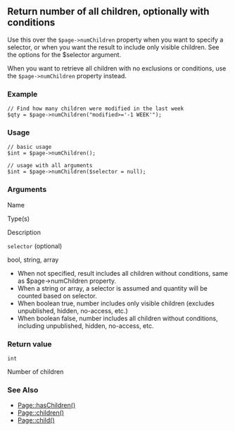 Return number of all children, optionally with conditions
---------------------------------------------------------

Use this over the `$page->numChildren` property when you want to specify a selector, or when you want the result to include only visible children. See the options for the $selector argument.

When you want to retrieve all children with no exclusions or conditions, use the `$page->numChildren` property instead.

### Example

    // Find how many children were modified in the last week
    $qty = $page->numChildren("modified>='-1 WEEK'");

### Usage

    // basic usage
    $int = $page->numChildren();
    
    // usage with all arguments
    $int = $page->numChildren($selector = null);

### Arguments

Name

Type(s)

Description

`selector` (optional)

bool, string, array

*   When not specified, result includes all children without conditions, same as $page->numChildren property.
*   When a string or array, a selector is assumed and quantity will be counted based on selector.
*   When boolean true, number includes only visible children (excludes unpublished, hidden, no-access, etc.)
*   When boolean false, number includes all children without conditions, including unpublished, hidden, no-access, etc.

### Return value

`int`

Number of children

### See Also

*   [Page::hasChildren()](/api/ref/page/has-children/)
*   [Page::children()](/api/ref/page/children/)
*   [Page::child()](/api/ref/page/child/)

